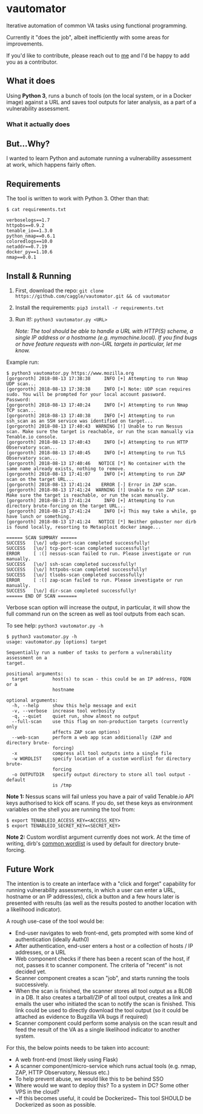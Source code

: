 # vautomator
Iterative automation of common VA tasks using functional programming.

Currently it "does the job", albeit inefficiently with some areas for improvements.

If you'd like to contribute, please reach out to [me](https://mozillians.org/en-US/u/Cag/) and I'd be happy to add you as a contributor.

## What it does

Using **Python 3**, runs a bunch of tools (on the local system, or in a Docker image) against a URL and saves tool outputs for later analysis, as a part of a vulnerability assessment.

### What it actually does


## But...Why?

I wanted to learn Python and automate running a vulnerability assessment at work, which happens fairly often.

## Requirements

The tool is written to work with Python 3. Other than that:
```
$ cat requirements.txt

verboselogs==1.7
httpobs==0.9.2
tenable_io==1.3.0
python_nmap==0.6.1
coloredlogs==10.0
netaddr==0.7.19
docker_py==1.10.6
nmap==0.0.1
```
## Install & Running 

1. First, download the repo: `git clone https://github.com/caggle/vautomator.git && cd vautomator`
2. Install the requirements: `pip3 install -r requirements.txt`
3. Run it!: `python3 vautomator.py <URL>`

   *Note: The tool should be able to handle a URL with HTTP(S) scheme, a single IP address or a hostname (e.g. mymachine.local). If you find bugs or have feature requests with non-URL targets in particular, let me know.*

Example run:
```
$ python3 vautomator.py https://www.mozilla.org
[gorgoroth] 2018-08-13 17:38:38     INFO [+] Attempting to run Nmap UDP scan...
[gorgoroth] 2018-08-13 17:38:38     INFO [+] Note: UDP scan requires sudo. You will be prompted for your local account password.
Password:
[gorgoroth] 2018-08-13 17:40:24     INFO [+] Attempting to run Nmap TCP scan...
[gorgoroth] 2018-08-13 17:40:38     INFO [+] Attempting to run ssh_scan as an SSH service was identified on target...
[gorgoroth] 2018-08-13 17:40:43  WARNING [!] Unable to run Nessus scan. Make sure the target is reachable, or run the scan manually via Tenable.io console.
[gorgoroth] 2018-08-13 17:40:43     INFO [+] Attempting to run HTTP Observatory scan...
[gorgoroth] 2018-08-13 17:40:45     INFO [+] Attempting to run TLS Observatory scan...
[gorgoroth] 2018-08-13 17:40:46   NOTICE [*] No container with the same name already exists, nothing to remove.
[gorgoroth] 2018-08-13 17:41:07     INFO [+] Attempting to run ZAP scan on the target URL...
[gorgoroth] 2018-08-13 17:41:24    ERROR [-] Error in ZAP scan.
[gorgoroth] 2018-08-13 17:41:24  WARNING [!] Unable to run ZAP scan. Make sure the target is reachable, or run the scan manually.
[gorgoroth] 2018-08-13 17:41:24     INFO [+] Attempting to run directory brute-forcing on the target URL...
[gorgoroth] 2018-08-13 17:41:24     INFO [+] This may take a while, go have lunch or something.
[gorgoroth] 2018-08-13 17:41:24   NOTICE [*] Neither gobuster nor dirb is found locally, resorting to Metasploit docker image...

====== SCAN SUMMARY ======
SUCCESS   [\o/] udp-port-scan completed successfully!
SUCCESS   [\o/] tcp-port-scan completed successfully!
ERROR     [ :(] nessus-scan failed to run. Please investigate or run manually.
SUCCESS   [\o/] ssh-scan completed successfully!
SUCCESS   [\o/] httpobs-scan completed successfully!
SUCCESS   [\o/] tlsobs-scan completed successfully!
ERROR     [ :(] zap-scan failed to run. Please investigate or run manually.
SUCCESS   [\o/] dir-scan completed successfully!
====== END OF SCAN =======

```

Verbose scan option will increase the output, in particular, it will show the full command run on the screen as well as tool outputs from each scan.

To see help: `python3 vautomator.py -h`
```
$ python3 vautomator.py -h
usage: vautomator.py [options] target

Sequentially run a number of tasks to perform a vulnerability assessment on a
target.

positional arguments:
  target         host(s) to scan - this could be an IP address, FQDN or a
                 hostname

optional arguments:
  -h, --help     show this help message and exit
  -v, --verbose  increase tool verbosity
  -q, --quiet    quiet run, show almost no output
  --full-scan    use this flag on non-production targets (currently only
                 affects ZAP scan options)
  --web-scan     perform a web app scan additionally (ZAP and directory brute-
                 forcing)
  -x             compress all tool outputs into a single file
  -w WORDLIST    specify location of a custom wordlist for directory brute-
                 forcing
  -o OUTPUTDIR   specify output directory to store all tool output - default
                 is /tmp
```
**Note 1:** Nessus scans will fail unless you have a pair of valid Tenable.io API keys authorised to kick off scans. If you do, set these keys as environment variables on the shell you are running the tool from:

```
$ export TENABLEIO_ACCESS_KEY=<ACCESS_KEY>
$ export TENABLEIO_SECRET_KEY=<SECRET_KEY>
```

**Note 2:** Custom wordlist argument currently does not work. At the time of writing, dirb's [common wordlist](https://github.com/v0re/dirb/blob/master/wordlists/common.txt) is used by default for directory brute-forcing.

## Future Work

The intention is to create an interface with a "click and forget" capability for running vulnerability assessments, in which a user can enter a URL, hostname or an IP address(es), click a button and a few hours later is presented with results (as well as the results posted to another location with a likelihood indicator).

A rough use-case of the tool would be:
* End-user navigates to web front-end, gets prompted with some kind of authentication (ideally Auth0)
* After authentication, end-user enters a host or a collection of hosts / IP addresses, or a URL
* Web component checks if there has been a recent scan of the host, if not, passes it to scanner component. The criteria of "recent" is not decided yet.
* Scanner component creates a scan "job", and starts running the tools successively.
* When the scan is finished, the scanner stores all tool output as a BLOB in a DB. It also creates a tarball/ZIP of all tool output, creates a link and emails the user who initiated the scan to notify the scan is finished. This link could be used to directly download the tool output (so it could be attached as evidence to Bugzilla VA bugs if required)
* Scanner component could perform some analysis on the scan result and feed the result of the VA as a single likelihood indicator to another system.

For this, the below points needs to be taken into account:
* A web front-end (most likely using Flask)
* A scanner component/micro-service which runs actual tools (e.g. nmap, ZAP, HTTP Observatory, Nessus etc.)
* To help prevent abuse, we would like this to be behind SSO
* Where would we want to deploy this? To a system in DC? Some other VPS in the cloud?
* ~If this becomes useful, it could be Dockerized~ This tool SHOULD be Dockerized as soon as possible.
